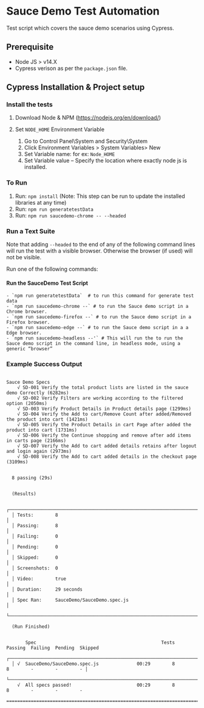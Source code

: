 # Sauce Demo Test Automation

Test script which covers the sauce demo scenarios using Cypress.

## Prerequisite

- Node JS > v14.X
- Cypress verison as per the `package.json` file.

## Cypress Installation & Project setup

### Install the tests

1. Download Node & NPM (<https://nodejs.org/en/download/>)

2. Set `NODE_HOME` Environment Variable
   1. Go to Control Panel\System and Security\System
   2. Click Environment Variables > System Variables> New
   3. Set Variable name:  for ex: `Node_HOME`
   4. Set Variable value – Specify the location where exactly node js is installed.

### To Run 
1. Run: `npm install` (Note: This step can be run to update the installed libraries at any time)
2. Run: `npm run generatetestData`
3. Run: `npm run saucedemo-chrome -- --headed`

### Run a Text Suite

Note that adding `--headed` to the end of any of the following command lines will run the test with a visible browser. Otherwise the browser (if used) will not be visible.

Run one of the following commands:

#### Run the SauceDemo Test Script
    - `npm run generatetestData`  # to run this command for generate test data
    - `npm run saucedemo-chrome --` # to run the Sauce demo script in a Chrome browser.
    - `npm run saucedemo-firefox --` # to run the Sauce demo script in a Firefox browser.
    - `npm run saucedemo-edge --` # to run the Sauce demo script in a a Edge browser.
    - `npm run saucedemo-headless --'` # This will run the to run the Sauce demo script in the command line, in headless mode, using a generic “browser”


### Example Success Output

```Output

Sauce Demo Specs
    √ SD-001 Verify the total product lists are listed in the sauce demo Correctly (6282ms)
    √ SD-002 Verify Filters are working according to the filtered option (2050ms)
    √ SD-003 Verify Product Details in Product details page (1299ms)
    √ SD-004 Verify the Add to cart/Remove Count after added/Removed the product into cart (1421ms)
    √ SD-005 Verify the Product Details in cart Page after added the product into cart (1731ms)
    √ SD-006 Verify the Continue shopping and remove after add items in carts page (2166ms)
    √ SD-007 Verify the Add to cart added details retains after logout and login again (2973ms)
    √ SD-008 Verify the Add to cart added details in the checkout page (3109ms)


  8 passing (29s)


  (Results)

  ┌────────────────────────────────────────────────────────────────────────────────────────────────┐
  │ Tests:        8                                                                                │
  │ Passing:      8                                                                                │
  │ Failing:      0                                                                                │
  │ Pending:      0                                                                                │
  │ Skipped:      0                                                                                │
  │ Screenshots:  0                                                                                │
  │ Video:        true                                                                             │
  │ Duration:     29 seconds                                                                       │
  │ Spec Ran:     SauceDemo/SauceDemo.spec.js                                                      │
  └────────────────────────────────────────────────────────────────────────────────────────────────┘

  (Run Finished)


       Spec                                              Tests  Passing  Failing  Pending  Skipped
  ┌────────────────────────────────────────────────────────────────────────────────────────────────┐
  │ √  SauceDemo/SauceDemo.spec.js              00:29        8        8        -        -        - │
  └────────────────────────────────────────────────────────────────────────────────────────────────┘
    √  All specs passed!                        00:29        8        8        -        -        -

====================================================================================================
